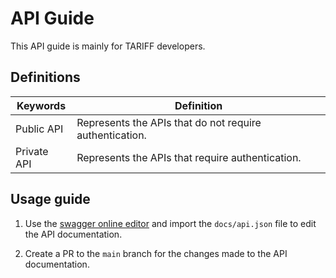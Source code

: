 # API Guide

This API guide is mainly for TARIFF developers.

## Definitions

| Keywords | Definition |
| --- | --- |
| Public API | Represents the APIs that do not require authentication. |
| Private API | Represents the APIs that require authentication. |

## Usage guide

1. Use the [swagger online editor](https://editor.swagger.io) and import the `docs/api.json` file to edit the API documentation.

2. Create a PR to the `main` branch for the changes made to the API documentation.
